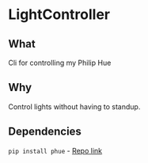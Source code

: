 # LightController

## What 

Cli for controlling my Philip Hue

## Why

Control lights without having to standup. 

## Dependencies

`pip install phue` - [Repo link](https://github.com/studioimaginaire/phue)